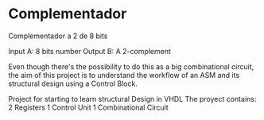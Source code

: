 Complementador
==============

Complementador a 2 de 8 bits

Input  A: 8 bits number
Output B: A 2-complement 

Even though there's the possibility to do 
this as a big combinational circuit, the aim
of this project is to understand the workflow 
of an ASM and its structural design using a
Control Block.

Project for starting to learn structural Design in VHDL
The proyect contains:
2 Registers
1 Control Unit
1 Combinational Circuit

